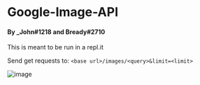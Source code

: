 # Google-Image-API

#### By _John#1218 and Bready#2710

This is meant to be run in a repl.it

Send get requests to:
  `<base url>/images/<query>&limit=<limit>`
  
![image](https://user-images.githubusercontent.com/48573618/178163148-93aa7e69-652e-4111-bf8a-1c02b8a2dba0.png)
